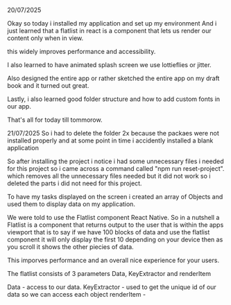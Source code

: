 20/07/2025


Okay so today i installed my application and set up my environment And i just learned that a flatlist in react is a component that lets us render our content only when in view.

this widely improves performance and accessibility.

I also learned to have animated splash screen we use lottieflies or jitter.

Also designed the entire app or rather sketched the entire app on my draft book and it turned out great.

Lastly, i also learned good folder structure and how to add custom fonts in our app.

That's all for today till tommorow.

21/07/2025
So i had to delete the folder 2x because the packaes were not installed properly and at some point in time i accidently installed a blank application

So after installing the project i notice i had some unnecessary files i needed for this project so i came across a command called "npm run reset-project". which removes all the unnecessary files needed but it did not work so i deleted the parts i did not need for this project.

To have my tasks displayed on the screen i created an array of Objects and used them to display data on my application.

We were told to use the Flatlist component React Native. So in a nutshell a Flatlist is a component that returns output to the user that is within the apps viewport that is to say if we have 100 blocks of data and use the flatlist component it will only display the first 10 depending on your device then as you scroll it shows the other piecies of data.

This imporves performance and an overall nice experience for your users.

The flatlist consists of 3 parameters
Data, KeyExtractor and renderItem

Data - access to our data.
KeyExtractor - used to get the unique id of our data so we can access each object
renderItem - 